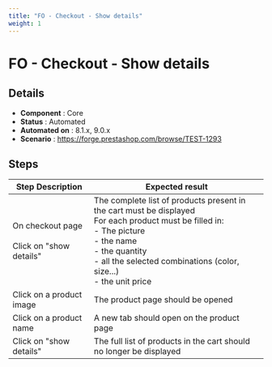 ```yaml
---
title: "FO - Checkout - Show details"
weight: 1
---
```


# FO - Checkout - Show details
## Details
* **Component** : Core
* **Status** : Automated
* **Automated on** : 8.1.x, 9.0.x
* **Scenario** : https://forge.prestashop.com/browse/TEST-1293

## Steps
| Step Description | Expected result |
| ----- | ----- |
| On checkout page<br><br>Click on "show details" | The complete list of products present in the cart must be displayed<br>For each product must be filled in:<br>- The picture<br>- the name<br>- the quantity<br>- all the selected combinations (color, size...)<br>- the unit price |
| Click on a product image | The product page should be opened |
| Click on a product name | A new tab should open on the product page |
| Click on "show details" | The full list of products in the cart should no longer be displayed |
